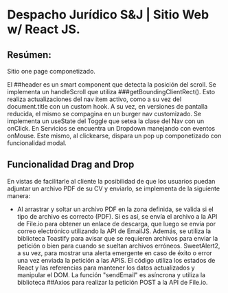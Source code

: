 # Despacho Jurídico S&J | Sitio Web w/ React JS.


## Resúmen:

Sitio one page componetizado. 

El ##header es un smart component que detecta la posición del scroll. Se implementa un handleScroll que utiliza ###getBoundingClientRect(). Esto realiza actualizaciones del nav item activo, como a su vez del document.title con un custom hook. 
A su vez, en versiones de pantalla reducida, el mismo se compagina en un burger nav customizado. Se implementa un useState del Toggle que setea la clase del Nav con un onClick.
En Servicios se encuentra un Dropdown manejando con eventos onMouse. Este mismo, al clickearse, dispara un pop up componetizado con funcionalidad modal.

## Funcionalidad Drag and Drop

En vistas de facilitarle al cliente la posibilidad de que los usuarios puedan adjuntar un archivo PDF de su CV y enviarlo, se implementa de la siguiente manera:

 - Al arrastrar y soltar un archivo PDF en la zona definida, se valida si el tipo de archivo es correcto (PDF). Si es así, se envía el archivo a la API de File.io para obtener un enlace de descarga, que luego se envía por correo electrónico utilizando la API de EmailJS. Además, se utiliza la biblioteca Toastify para avisar que se requieren archivos para enviar la petición o bien para cuando se sueltan archivos erróneos. SweetAlert2, a su vez, para mostrar una alerta emergente en caso de éxito o error una vez enviada la petición a las APIS. El código utiliza los estados de React y las referencias para mantener los datos actualizados y manipular el DOM. La función "sendEmail" es asíncrona y utiliza la biblioteca ##Axios para realizar la petición POST a la API de File.io. 
